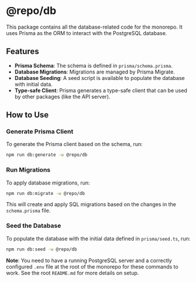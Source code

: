 # @repo/db

This package contains all the database-related code for the monorepo. It uses Prisma as the ORM to interact with the PostgreSQL database.

## Features

- **Prisma Schema**: The schema is defined in `prisma/schema.prisma`.
- **Database Migrations**: Migrations are managed by Prisma Migrate.
- **Database Seeding**: A seed script is available to populate the database with initial data.
- **Type-safe Client**: Prisma generates a type-safe client that can be used by other packages (like the API server).

## How to Use

### Generate Prisma Client

To generate the Prisma client based on the schema, run:

```bash
npm run db:generate -w @repo/db
```

### Run Migrations

To apply database migrations, run:

```bash
npm run db:migrate -w @repo/db
```
This will create and apply SQL migrations based on the changes in the `schema.prisma` file.

### Seed the Database

To populate the database with the initial data defined in `prisma/seed.ts`, run:

```bash
npm run db:seed -w @repo/db
```

**Note**: You need to have a running PostgreSQL server and a correctly configured `.env` file at the root of the monorepo for these commands to work. See the root `README.md` for more details on setup.
